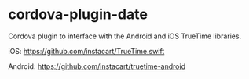 # cordova-plugin-date
Cordova plugin to interface with the Android and iOS TrueTime libraries. 

iOS: https://github.com/instacart/TrueTime.swift

Android: https://github.com/instacart/truetime-android
